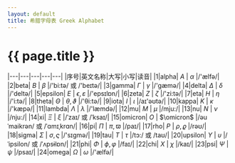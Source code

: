 ```yaml
---
layout: default
title: 希腊字母表 Greek Alphabet
---
```


# {{ page.title }}

|---|---|---|---|---|
|序号|英文名称|大写|小写|读音|
|1|alpha| $A$ | $\alpha$ |/'ælfə/|
|2|beta| $B$ | $\beta$ |/'bi:tə/ 或 /'beɪtə/|
|3|gamma| $\Gamma$ | $\gamma$ |/'gæmə/|
|4|delta| $\Delta$ | $\delta$ |/'deltə/|
|5|epsilon| $E$ | $\epsilon, \varepsilon$ |/'epsɪlɒn/|
|6|zeta| $Z$ | $\zeta$ |/'zi:tə/|
|7|eta| $H$ | $\eta$ |/'i:tə/|
|8|theta| $\Theta$ | $\theta, \vartheta$ |/'θi:tə/|
|9|iota| $I$ | $\iota$ |/aɪ'əʊtə/|
|10|kappa| $K$ | $\kappa$ |/'kæpə/|
|11|lambda| $\Lambda$ | $\lambda$ |/'læmdə/|
|12|mu| $M$ | $\mu$ |/mju:/|
|13|nu| $N$ | $\nu$ |/nju:/|
|14|xi| $\Xi$ | $\xi$ |/ˈzaɪ/ 或 /ˈksaɪ/|
|15|omicron| $O$ | $\omicron$ |/əuˈmaikrən/ 或 /ˈɑmɪˌkrɑn/|
|16|pi| $\Pi$ | $\pi, \varpi$ |/paɪ/|
|17|rho| $P$ | $\rho, \varrho$ |/rəʊ/|
|18|sigma| $\Sigma$ | $\sigma, \varsigma$ |/'sɪɡmə/|
|19|tau| $T$ | $\tau$ |/tɔ:/ 或 /taʊ/|
|20|upsilon| $\Upsilon$ | $\upsilon$ |/ˈipsilon/ 或 /ˈʌpsɨlɒn/|
|21|phi| $\Phi$ | $\phi, \varphi$ |/faɪ/|
|22|chi| $X$ | $\chi$ |/kaɪ/|
|23|psi| $\Psi$ | $\psi$ |/psaɪ/|
|24|omega| $\Omega$ | $\omega$ |/'ælfə/|